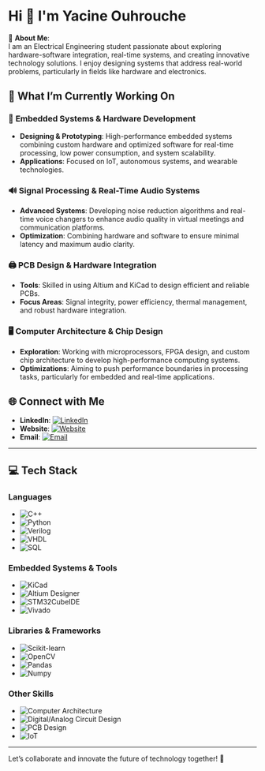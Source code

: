 # Hi 👋 I'm Yacine Ouhrouche

💫 **About Me**:  
I am an Electrical Engineering student passionate about exploring hardware-software integration, real-time systems, and creating innovative technology solutions. I enjoy designing systems that address real-world problems, particularly in fields like hardware and electronics. 

## 🚀 What I’m Currently Working On  

### 🔧 **Embedded Systems & Hardware Development**
- **Designing & Prototyping**: High-performance embedded systems combining custom hardware and optimized software for real-time processing, low power consumption, and system scalability.  
- **Applications**: Focused on IoT, autonomous systems, and wearable technologies.

### 🔊 **Signal Processing & Real-Time Audio Systems**
- **Advanced Systems**: Developing noise reduction algorithms and real-time voice changers to enhance audio quality in virtual meetings and communication platforms.  
- **Optimization**: Combining hardware and software to ensure minimal latency and maximum audio clarity.

### 🖨️ **PCB Design & Hardware Integration**
- **Tools**: Skilled in using Altium and KiCad to design efficient and reliable PCBs.  
- **Focus Areas**: Signal integrity, power efficiency, thermal management, and robust hardware integration.

### 🖥️ **Computer Architecture & Chip Design**
- **Exploration**: Working with microprocessors, FPGA design, and custom chip architecture to develop high-performance computing systems.  
- **Optimizations**: Aiming to push performance boundaries in processing tasks, particularly for embedded and real-time applications.


## 🌐 **Connect with Me**  

- **LinkedIn**: [![LinkedIn](https://img.shields.io/badge/LinkedIn-0077B5?style=flat&logo=linkedin&logoColor=white)](https://www.linkedin.com/in/yacine-ouhrouche/)
- **Website**: [![Website](https://img.shields.io/badge/Website-000000?style=flat&logo=github&logoColor=white)](https://yacineouhrouche.com/)
- **Email**: [![Email](https://img.shields.io/badge/Email-EA4335?style=flat&logo=gmail&logoColor=white)](mailto:yacine.ouhrouche04@hotmail.com)

---

## 💻 **Tech Stack**  

### **Languages**  
- ![C++](https://img.shields.io/badge/-C%2B%2B-00599C?style=flat&logo=c%2B%2B&logoColor=white)  
- ![Python](https://img.shields.io/badge/-Python-3776AB?style=flat&logo=python&logoColor=white)  
- ![Verilog](https://img.shields.io/badge/-Verilog-000000?style=flat&logo=verilog&logoColor=white)  
- ![VHDL](https://img.shields.io/badge/-VHDL-000000?style=flat&logo=vhdl&logoColor=white)  
- ![SQL](https://img.shields.io/badge/-SQL-4479A1?style=flat&logo=postgresql&logoColor=white)  

### **Embedded Systems & Tools**  
- ![KiCad](https://img.shields.io/badge/-KiCad-15648C?style=flat&logo=kicad&logoColor=white)  
- ![Altium Designer](https://img.shields.io/badge/-Altium_Designer-009FDA?style=flat&logo=altium&logoColor=white)  
- ![STM32CubeIDE](https://img.shields.io/badge/-STM32CubeIDE-006A8E?style=flat&logo=stm32&logoColor=white)  
- ![Vivado](https://img.shields.io/badge/-Vivado-003B5C?style=flat&logo=xilinx&logoColor=white)  

### **Libraries & Frameworks**  
- ![Scikit-learn](https://img.shields.io/badge/-Scikit-learn-F7931E?style=flat&logo=scikit-learn&logoColor=white)  
- ![OpenCV](https://img.shields.io/badge/-OpenCV-5C3EE8?style=flat&logo=opencv&logoColor=white)
- ![Pandas](https://img.shields.io/badge/-Pandas-5C3EE8?style=flat&logo=opencv&logoColor=white)
- ![Numpy](https://img.shields.io/badge/-Numpy-5C3EE8?style=flat&logo=opencv&logoColor=white)  

### **Other Skills**  
-  ![Computer Architecture](https://img.shields.io/badge/-Computer_architecture-009C3D?style=flat&logo=altium&logoColor=white)
- ![Digital/Analog Circuit Design](https://img.shields.io/badge/-Digital/Analog_Circuit_Design-009C3D?style=flat&logo=altium&logoColor=white)  
- ![PCB Design](https://img.shields.io/badge/-PCB_Design-009C3D?style=flat&logo=altium&logoColor=white)  
- ![IoT](https://img.shields.io/badge/-IoT-25D366?style=flat&logo=internet-explorer&logoColor=white)

---


Let’s collaborate and innovate the future of technology together! 🚀




